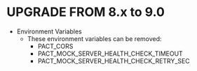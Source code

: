UPGRADE FROM 8.x to 9.0
=======================

* Environment Variables
  * These environment variables can be removed:
    * PACT_CORS
    * PACT_MOCK_SERVER_HEALTH_CHECK_TIMEOUT
    * PACT_MOCK_SERVER_HEALTH_CHECK_RETRY_SEC
